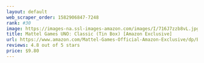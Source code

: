 ```yaml
---
layout: default 
﻿web_scraper_order: 1582906847-7248
rank: #30
image: https://images-na.ssl-images-amazon.com/images/I/716J7zzb8vL.jpg
title: Mattel Games UNO: Classic (Tin Box) [Amazon Exclusive]
url: https://www.amazon.com/Mattel-Games-Official-Amazon-Exclusive/dp/B07P6MZPK3/ref=zg_mw_toys-and-games_30?_encoding=UTF8&psc=1&refRID=CQ1QRMJJW1ED0E69BGRT
reviews: 4.8 out of 5 stars
price: $9.80 
---
```

